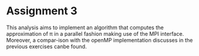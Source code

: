 # Assignment 3
This analysis aims to implement an algorithm that computes the approximation of π in a parallel fashion making use of the MPI interface. Moreover, a compar-ison with the openMP implementation discusses in the previous exercises canbe found.
